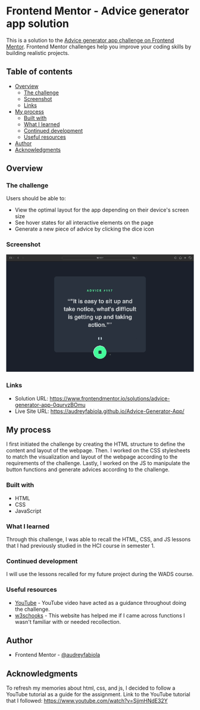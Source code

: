# Frontend Mentor - Advice generator app solution

This is a solution to the [Advice generator app challenge on Frontend Mentor](https://www.frontendmentor.io/challenges/advice-generator-app-QdUG-13db). Frontend Mentor challenges help you improve your coding skills by building realistic projects.

## Table of contents

- [Overview](#overview)
  - [The challenge](#the-challenge)
  - [Screenshot](#screenshot)
  - [Links](#links)
- [My process](#my-process)
  - [Built with](#built-with)
  - [What I learned](#what-i-learned)
  - [Continued development](#continued-development)
  - [Useful resources](#useful-resources)
- [Author](#author)
- [Acknowledgments](#acknowledgments)

## Overview

### The challenge

Users should be able to:

- View the optimal layout for the app depending on their device's screen size
- See hover states for all interactive elements on the page
- Generate a new piece of advice by clicking the dice icon

### Screenshot

![advice-generator-screenshot](./advice-generator.gif)

### Links

- Solution URL: https://www.frontendmentor.io/solutions/advice-generator-app-0qurvzBOmu
- Live Site URL: https://audreyfabiola.github.io/Advice-Generator-App/

## My process

I first initiated the challenge by creating the HTML structure to define the content and layout of the webpage. Then. I worked on the CSS stylesheets to match the visualization and layout of the webpage according to the requirements of the challenge. Lastly, I worked on the JS to manipulate the button functions and generate advices according to the challenge.

### Built with

- HTML
- CSS
- JavaScript

### What I learned

Through this challenge, I was able to recall the HTML, CSS, and JS lessons that I had previously studied in the HCI course in semester 1.

### Continued development

I will use the lessons recalled for my future project during the WADS course. 

### Useful resources

- [YouTube](https://www.youtube.com) - YouTube video have acted as a guidance throughout doing the challenge. 
- [w3schooks](https://www.w3schools.com) - This website has helped me if I came across functions I wasn't familiar with or needed recollection.

## Author

- Frontend Mentor - [@audreyfabiola](https://www.frontendmentor.io/profile/audreyfabiola)

## Acknowledgments

To refresh my memories about html, css, and js, I decided to follow a YouTube tutorial as a guide for the assignment.
Link to the YouTube tutorial that I followed: https://www.youtube.com/watch?v=SjjmHNdE32Y
